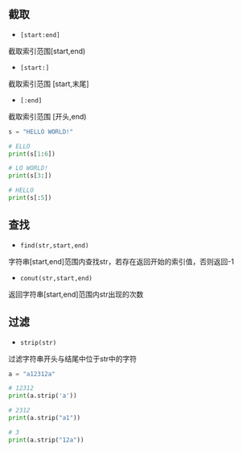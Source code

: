 <!--
 * @Description: 
 * @Version: 1.0
 * @Author: DaLao
 * @Email: dalao_li@163.com
 * @Date: 2021-12-01 20:37:22
 * @LastEditors: DaLao
 * @LastEditTime: 2021-12-02 22:51:26
-->

## 截取

- `[start:end]`

截取索引范围[start,end)
 
- `[start:]`
  
截取索引范围 [start,末尾]

- `[:end]`

截取索引范围 [开头,end)

```py
s = "HELLO WORLD!"

# ELLO
print(s[1:6])

# LO WORLD!
print(s[3:])

# HELLO
print(s[:5])
```

## 查找

- `find(str,start,end)`

字符串[start,end]范围内查找str，若存在返回开始的索引值，否则返回-1


- `conut(str,start,end)`

返回字符串[start,end]范围内str出现的次数

## 过滤

- `strip(str)`

过滤字符串开头与结尾中位于str中的字符

```py
a = "a12312a"

# 12312
print(a.strip('a'))

# 2312
print(a.strip("a1"))

# 3
print(a.strip("12a"))
```
